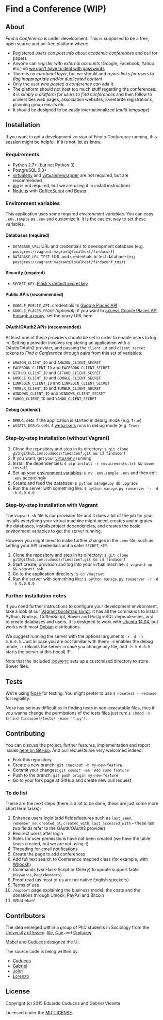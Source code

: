 # Find a Conference (WIP)

## About

_Find a Conference_ is under development. This is supposed to be a free, open source and ad-free platform where:

* Registered *users can post info about academic conferences* and call for papers
* Anyone can *register with external accounts* (Google, Facebook, Yahoo etc.) so [we don't have to deal with passwords](http://youtu.be/8ZtInClXe1Q)
* There is *no curatorial layer*, but we should add *report links for users to flag inappropriate and/or duplicated content*
* Only the user *who posted a conference can edit it* 
* The platform should not host too much stuff regarding the conferences: it is *simply a platform for users to find conferences* and then follow to universities web pages, association websites, Eventbrite registrations, planning group emails etc.
* It should be designed to be easily internationalized (*multi-language*)

## Installation

If you want to get a development version of *Find a Conference* running, this session might be helpful. If it is not, let us know.

### Requirements

* Python 2.7+ (but not Python 3)
* PostgreSQL 9.3+
* [virtualenv](https://virtualenv.pypa.io/) and [virtualenvwrapper](http://virtualenvwrapper.readthedocs.org/) are not required, but are recommended
* [pip](https://github.com/pypa/pip) is not required, but we are using it in install instructions
* [Node.js](http://nodejs.org/) with [CoffeeScript](http://coffeescript.org/) and [Bower](http://bower.io/)

### Environment variables

This application uses some required *environment variables*. You can copy `.env.sample` as `.env` and customize it. It is the easiest way to set these variables.

#### Databases (required)

* `DATABASE_URL`: URL and credentials to development database (e.g. `postgres://vagrant:vagrant@localhost/findaconf`)  
* `DATABASE_URL_TEST`: URL and credentials to test database (e.g. `postgres://vagrant:vagrant@localhost/findaconf_test`)  

#### Security (required)

* `SECRET_KEY`: [Flask's default secret key](http://flask.pocoo.org/docs/0.10/api/#flask.Flask.secret_key)

#### Public APIs (recommended)

* `GOOGLE_PUBLIC_API`: credentials to [Google Places API](https://developers.google.com/places/documentation/)
* `GOOGLE_PLACES_PROXY` *(optional)*: if you want to [access Google Places API through a proxy](contrib/google_places_proxy), set the proxy URL here

#### OAuth/OAuth2 APIs (recommended)

At least one of these providers should be set in order to enable users to log in. Setting a provider involves registering an application with a OAuth/OAuth2 provider, and passing the `client id` and `client secret` tokens to *Find a Conference* through pairs from this set of variables:

* `AMAZON_CLIENT_ID` and `AMAZON_CLIENT_SECRET`
* `FACEBOOK_CLIENT_ID` and `FACEBOOK_CLIENT_SECRET`
* `GITHUB_CLIENT_ID` and `GITHUB_CLIENT_SECRET`
* `GOOGLE_CLIENT_ID` and `GOOGLE_CLIENT_SECRET`
* `LINKEDIN_CLIENT_ID` and `LINKEDIN_CLIENT_SECRET`
* `TUMBLR_CLIENT_ID` and `TUMBLR_CLIENT_SECRET`
* `WINDOWS_CLIENT_ID` and `WINDOWS_CLIENT_SECRET`
* `YAHOO_CLIENT_ID` and `YAHOO_CLIENT_SECRET`

#### Debug (optional)

* `DEBUG`: sets if the application is started in debug mode (e.g. `True`)
* `ASSETS_DEBUG`: sets if [webassets](http://webassets.readthedocs.org/en/latest/environment.html?highlight=debug#webassets.env.Environment.debug) runs in debug mode (e.g. `True`)

### Step-by-step installation (without Vagrant)

1. Clone the repository and step in its directory: `$ git clone git@github.com:cuducos/findaconf.git && cd findaconf`
1. If you want, get your [virtualenv](https://pypi.python.org/pypi/virtualenv) running
1. Install the dependencies: `$ pip install -r requirements.txt && bower install` 
1. Set up your [environment variables](#environment-variables): `$ mv .env.sample .env` and then edit `.env` accordingly
1. Create and feed the database: `$ python manage.py db upgrade`
1. Run the server with something like: `$ python manage.py runserver -r -d -h 0.0.0.0`

### Step-by-step installation with Vagrant

The `Vagrant.sh` file is our provision file and it does a lot of the job for you: installs everything your virtual machine might need, creates and migrates the databases, installs project dependencies, and creates the basic environment variables to get the server running.

However you might need to make further changes in the `.env` file, such as setting your API credentials and a safer `SECRET_KEY`.

1. Clone the repository and step in its directory: `$ git clone git@github.com:cuducos/findaconf.git && cd findaconf`
1. Start create, provision and log into your virtual machine: `$ vagrant up && vagrant ssh`
1. Go to the application directory: `$ cd /vagrant`
1. Run the server with something like: `$ python manage.py runserver -r -d -h 0.0.0.0`

### Further installation notes

If you need further instructions to configure your development environment, take a look at our [Vagrant bootstrap script](/Vagrant.sh). It has all the commands to install Python, Node.js, CoffeeScript, Bower and PostgreSQL dependencies, and to create databases and users. It is designed to work with [Ubuntu 14.04](http://releases.ubuntu.com/trusty/), but works with most [Debian](http://debian.org) distributions.

We suggest running the server with the optional arguments `-r -d -h 0.0.0.0`. Just in case you are not familiar with them: `-d` enables the debug mode, `-r` reloads the server in case you change any file, and `-h 0.0.0.0` starts the server at this (local) IP.

Note that the included [.bowerrc](/.bowerrc) sets up a customized directory to store Bower files.

## Tests

We're using [Nose](https://nose.readthedocs.org) for testing. You might prefer to use `$ nosetest --rednose` for legibility. 

Nose has serious difficulties in finding tests in non-executable files, thus if you wanna change the permissions of the tests files just run: `$ chmod -x $(find findaconf/tests/ -name '*.py')`.

## Contributing

You can discuss the project, further features, implementation and report issues [here on GitHub](https://github.com/cuducos/findaconf/issues). And pull requests are very welcomed indeed:

* Fork this repository
* Create a new branch: `git checkout -b my-new-feature`
* Commit your changes: `git commit -am 'Add some feature'`
* Push to the branch: `git push origin my-new-feature`
* Go to your fork page at GitHub and create new pull request

### To do list

These are the next steps (there is a lot to be done, these are just some more short term tasks):

1. Enhance users login (add fields/features such as `last_seen`, `remember_me`, `created_at`, `created_with`, `last_accessed_with` – these last two fields refer to the OAuth/OAuth2 provider)
1. Redirect users after login
1. Roles for user permissions have not been created (we have the table `Group` created, but we are not using it)
1. Threading for email notifications
1. Create the page to add conferences
1. Add full text search to Conference mapped class (for example, with [Whoosh](https://pypi.python.org/pypi/Whoosh))
1. Commands (via Flask-Script or Celery) to update support table (`Keywords`, `MagicNumbers`)
1. Proof read (as most of us are not native English speakers)
1. Terms of use
1. `/support` page explaining the business model, the costs and the  donations through Unlock, PayPal and Bitcoin
1. What else?

## Contributors

The idea emerged within a group of PhD students in Sociology from the [University of Essex](http://essex.ac.uk): [Ale](http://www.essex.ac.uk/sociology/staff/profile.aspx?ID=3787), [Can](http://www.essex.ac.uk/sociology/staff/profile.aspx?ID=3471) and [Cuducos](http://cuducos.me).

[Mabel](http://about.me/mabel_lazzarin) and [Cuducos](http://cuducos.me) designed the UI. 

The source code is being written by:

* [Cuducos](http://cuducos.me)
* [Gabriel](http://about.me/gabrielvicente)
* [John](http://github.com/jbaham2)
* [Lorenzo](http://github.com/lorenzo-pasa)

## License

Copyright (c) 2015 Eduardo Cuducos and Gabriel Vicente

Licensed under the [MIT LICENSE](LICENSE).
